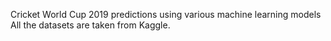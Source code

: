 
Cricket World Cup 2019 predictions using various machine learning models
All the datasets are taken from Kaggle.
